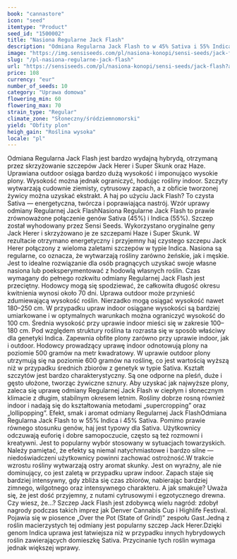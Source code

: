 ```yaml
---
book: "cannastore"
icon: "seed"
itemtype: "Product"
seed_id: "1500002"
title: "Nasiona Regularne Jack Flash"
description: "Odmiana Regularna Jack Flash to w 45% Sativa i 55% Indica. Dorasta do 250 cm i daje imponujące plony. Ma wyraźny ziemisty aromat."
image: "https://img.sensiseeds.com/pl/nasiona-konopi/sensi-seeds/jack-flash-image.png"
slug: "/pl-nasiona-regularne-jack-flash"
url: "https://sensiseeds.com/pl/nasiona-konopi/sensi-seeds/jack-flash?a_aid=cannastore"
price: 108
currency: "eur"
number_of_seeds: 10
category: "Uprawa domowa"
flowering_min: 60
flowering_max: 70
strain_type: "Regular"
climate_zone: "Słoneczny/śródziemnomorski"
yield: "Obfity plon"
heigh_gain: "Roślina wysoka"
locale: "pl"
---
```

Odmiana Regularna Jack Flash jest bardzo wydajną hybrydą, otrzymaną przez skrzyżowanie szczepów Jack Herer i Super Skunk oraz Haze. Uprawiana outdoor osiąga bardzo dużą wysokość i imponująco wysokie plony. Wysokość można jednak ograniczyć, hodując rośliny indoor. Szczyty wytwarzają cudownie ziemisty, cytrusowy zapach, a z obficie tworzonej żywicy można uzyskać ekstrakt. A haj po użyciu Jack Flash? To czysta Sativa — energetyczna, twórcza i poprawiająca nastrój. Wzór uprawy odmiany Regularnej Jack FlashNasiona Regularne Jack Flash to prawie zrównoważone połączenie genów Sativa (45%) i Indica (55%). Szczep został wyhodowany przez Sensi Seeds. Wykorzystano oryginalne geny Jack Herer i skrzyżowano je ze szczepami Haze i Super Skunk. W rezultacie otrzymano energetyczny i przyjemny haj czystego szczepu Jack Herer połączony z wieloma zaletami szczepów w typie Indica. Nasiona są regularne, co oznacza, że wytwarzają rośliny zarówno żeńskie, jak i męskie. Jest to idealne rozwiązanie dla osób pragnących uzyskać swoje własne nasiona lub poeksperymentować z hodowlą własnych roślin. Czas wymagany do pełnego rozkwitu odmiany Regularnej Jack Flash jest przeciętny. Hodowcy mogą się spodziewać, że całkowita długość okresu kwitnienia wynosi około 70 dni. Uprawa outdoor może przynieść zdumiewającą wysokość roślin. Nierzadko mogą osiągać wysokość nawet 180–250 cm. W przypadku upraw indoor osiągane wysokości są bardziej umiarkowane i w optymalnych warunkach można ograniczyć wysokość do 100 cm. Średnia wysokość przy uprawie indoor mieści się w zakresie 100–180 cm. Pod względem struktury roślina ta rozrasta się w sposób właściwy dla genetyki Indica. Zapewnia obfite plony zarówno przy uprawie indoor, jak i outdoor. Hodowcy prowadzący uprawę indoor odnotowują plony na poziomie 500 gramów na metr kwadratowy. W uprawie outdoor plony utrzymują się na poziomie 600 gramów na roślinę, co jest wartością wyższą niż w przypadku średnich zbiorów z genetyk w typie Sativa. Kształt szczytów jest bardzo charakterystyczny. Są one odporne na pleśń, duże i gęsto ułożone, tworząc żywiczne sznury. Aby uzyskać jak najwyższe plony, zaleca się uprawę odmiany Regularnej Jack Flash w ciepłym i słonecznym klimacie z długim, stabilnym okresem letnim. Rośliny dobrze rosną również indoor i nadają się do kształtowania metodami „supercropping” oraz „lollipopping”. Efekt, smak i aromat odmiany Regularnej Jack FlashOdmiana Regularna Jack Flash to w 55% Indica i 45% Sativa. Pomimo prawie równego stosunku genów, haj jest typowy dla Sativa. Użytkownicy odczuwają euforię i dobre samopoczucie, często są też rozmowni i kreatywni. Jest to popularny wybór stosowany w sytuacjach towarzyskich. Należy pamiętać, że efekty są niemal natychmiastowe i bardzo silne — niedoświadczeni użytkownicy powinni zachować ostrożność.W trakcie wzrostu rośliny wytwarzają ostry aromat skunky. Jest on wyraźny, ale nie dominujący, co jest zaletą w przypadku upraw indoor. Zapach staje się bardziej intensywny, gdy zbliża się czas zbiorów, nabierając bardziej zimnego, wilgotnego oraz intensywnego charakteru. A jak smakuje? Uważa się, że jest dość przyjemny, z nutami cytrusowymi i egzotycznego drewna. Czy wiesz, że…? Szczep Jack Flash jest zdobywcą wielu nagród: zdobył nagrody podczas takich imprez jak Denver Cannabis Cup i Highlife Festival. Pojawia się w piosence „Over the Pot (State of Grind)” zespołu Gast.Jedną z roślin macierzystych tej odmiany jest popularny szczep Jack Herer.Dzięki genom Indica uprawa jest łatwiejsza niż w przypadku innych hybrydowych roślin zawierających domieszkę Sativa. Przycinanie tych roślin wymaga jednak większej wprawy.
